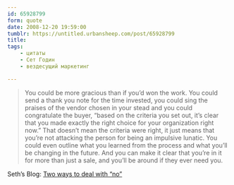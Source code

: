 ```yaml
---
id: 65928799
form: quote
date: 2008-12-20 19:59:00
tumblr: https://untitled.urbansheep.com/post/65928799
title: 
tags:
    - цитаты
    - Сет Годин
    - вездесущий маркетинг

---
```


<blockquote>
You could be more gracious than if you&rsquo;d won the work. You could send a thank you note for the time invested, you could sing the praises of the vendor chosen in your stead and you could congratulate the buyer, &ldquo;based on the criteria you set out, it&rsquo;s clear that you made exactly the right choice for your organization right now.&rdquo; That doesn&rsquo;t mean the criteria were right, it just means that you&rsquo;re not attacking the person for being an impulsive lunatic. You could even outline what you learned from the process and what you&rsquo;ll be changing in the future. And you can make it clear that you&rsquo;re in it for more than just a sale, and you&rsquo;ll be around if they ever need you.
</blockquote>

Seth&rsquo;s Blog: <a href="http://sethgodin.typepad.com/seths_blog/2008/12/two-ways-to-dea.html">Two ways to deal with &ldquo;no&rdquo;</a>
